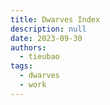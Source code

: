 ```yaml
---
title: Dwarves Index
description: null
date: 2023-09-30
authors:
  - tieubao
tags:
  - dwarves
  - work
---
```

